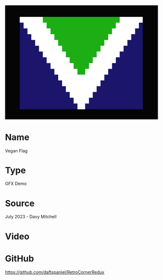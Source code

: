 ![Vegan Flag](screenshot.png)

# Name
Vegan Flag

# Type
GFX Demo

# Source
July 2023 - Davy Mitchell

# Video 


# GitHub
https://github.com/daftspaniel/RetroCornerRedux
